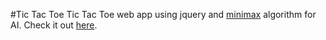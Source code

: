 #Tic Tac Toe
Tic Tac Toe web app using jquery and [minimax](https://en.wikipedia.org/wiki/Minimax) algorithm for AI. Check it out [here](https://mouri11.github.io/TicTacToe).